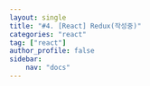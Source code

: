 ```yaml
---
layout: single
title: "#4. [React] Redux(작성중)"
categories: "react"
tag: ["react"]
author_profile: false
sidebar: 
    nav: "docs"
---
```







